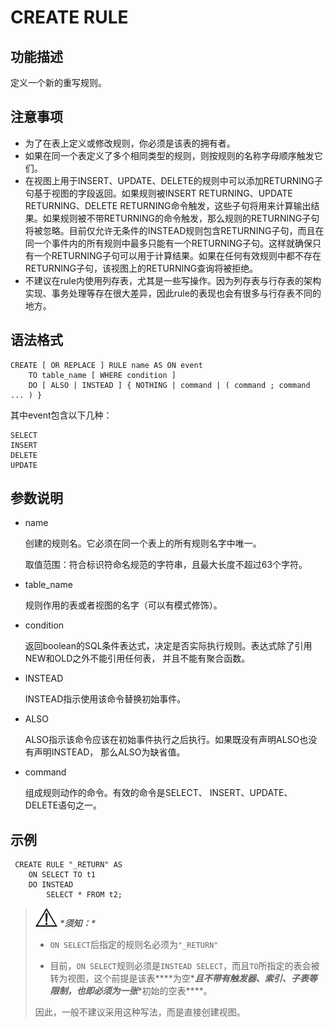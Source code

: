 # CREATE RULE<a name="ZH-CN_TOPIC_0306398142"></a>

## 功能描述<a name="section189661819135511"></a>

定义一个新的重写规则。

## 注意事项<a name="section7961133411551"></a>

-   为了在表上定义或修改规则，你必须是该表的拥有者。
-   如果在同一个表定义了多个相同类型的规则，则按规则的名称字母顺序触发它们。
-   在视图上用于INSERT、UPDATE、DELETE的规则中可以添加RETURNING子句基于视图的字段返回。如果规则被INSERT RETURNING、UPDATE RETURNING、DELETE RETURNING命令触发，这些子句将用来计算输出结果。如果规则被不带RETURNING的命令触发，那么规则的RETURNING子句将被忽略。目前仅允许无条件的INSTEAD规则包含RETURNING子句，而且在同一个事件内的所有规则中最多只能有一个RETURNING子句。这样就确保只有一个RETURNING子句可以用于计算结果。如果在任何有效规则中都不存在RETURNING子句，该视图上的RETURNING查询将被拒绝。
-   不建议在rule内使用列存表，尤其是一些写操作。因为列存表与行存表的架构实现、事务处理等存在很大差异，因此rule的表现也会有很多与行存表不同的地方。

## 语法格式<a name="section139076585551"></a>

```
CREATE [ OR REPLACE ] RULE name AS ON event
    TO table_name [ WHERE condition ]
    DO [ ALSO | INSTEAD ] { NOTHING | command | ( command ; command ... ) }
```

其中event包含以下几种：

```
SELECT
INSERT
DELETE
UPDATE
```

## 参数说明<a name="section169527814566"></a>

-   name

    创建的规则名。它必须在同一个表上的所有规则名字中唯一。

    取值范围：符合标识符命名规范的字符串，且最大长度不超过63个字符。

-   table\_name

    规则作用的表或者视图的名字（可以有模式修饰）。

-   condition

    返回boolean的SQL条件表达式，决定是否实际执行规则。表达式除了引用NEW和OLD之外不能引用任何表， 并且不能有聚合函数。

-   INSTEAD

    INSTEAD指示使用该命令替换初始事件。

-   ALSO

    ALSO指示该命令应该在初始事件执行之后执行。如果既没有声明ALSO也没有声明INSTEAD， 那么ALSO为缺省值。

-   command

    组成规则动作的命令。有效的命令是SELECT、 INSERT、UPDATE、 DELETE语句之一。


## 示例<a name="section8357162720577"></a>

```
 CREATE RULE "_RETURN" AS
    ON SELECT TO t1
    DO INSTEAD
        SELECT * FROM t2;
```

>![](public_sys-resources/icon-notice.gif) ***\*须知：\**** 
>- `ON SELECT`后指定的规则名必须为`"_RETURN"`
>
>- 目前，`ON SELECT`规则必须是`INSTEAD SELECT`，而且`TO`所指定的表会被转为视图，这个前提是该表***\*为空\****且不带有触发器、索引、子表等限制，也即必须为一张***\*初始的空表\****。
>
> 因此，一般不建议采用这种写法，而是直接创建视图。
